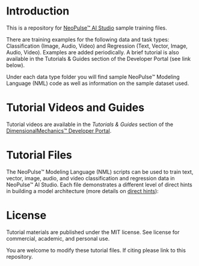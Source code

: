 # Introduction
This is a repository for [NeoPulse™ AI Studio](https://aws.amazon.com/marketplace/pp/B074NDG36S/ref=vdr_rf) sample training files.

There are training examples for the following data and task types: Classification (Image, Audio, Video) and Regression (Text, Vector, Image, Audio, Video). Examples are added periodically. A brief tutorial is also available in the Tutorials & Guides section of the Developer Portal (see link below).

Under each data type folder you will find sample NeoPulse™ Modeling Language (NML) code as well as information on the sample dataset used.

# Tutorial Videos and Guides
Tutorial videos are available in the *Tutorials & Guides* section of the [DimensionalMechanics™ Developer Portal](https://dimensionalmechanics.com/ai-neopulse-tutorials).

# Tutorial Files
The NeoPulse™ Modeling Language (NML) scripts can be used to train text, vector, image, audio, and video classification and regression data in NeoPulse™ AI Studio. Each file demonstrates a different level of direct hints in building a model architecture (more details on [direct hints](https://docs.neopulse.ai/NML-Oracle-direct/)):

# License
Tutorial materials are published under the MIT license. See license for commercial, academic, and personal use.

You are welcome to modify these tutorial files. If citing please link to this repository.
